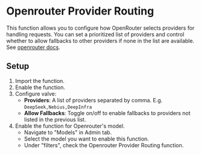 # Openrouter Provider Routing

This function allows you to configure how OpenRouter selects providers for handling requests. You can set a prioritized list of providers and control whether to allow fallbacks to other providers if none in the list are available. See [openrouter docs](https://openrouter.ai/docs/provider-routing#custom-routing).

## Setup

1. Import the function.
2. Enable the function.
3. Configure valve:
    - **Providers**: A list of providers separated by comma. E.g. `DeepSeek,Nebius,DeepInfra`
    - **Allow Fallbacks**: Toggle on/off to enable fallbacks to providers not listed in the previous list.
4. Enable the function for Openrouter's model.
    - Navigate to "Models" in Admin tab.
    - Select the model you want to enable this function.
    - Under "filters", check the Openrouter Provider Routing function.